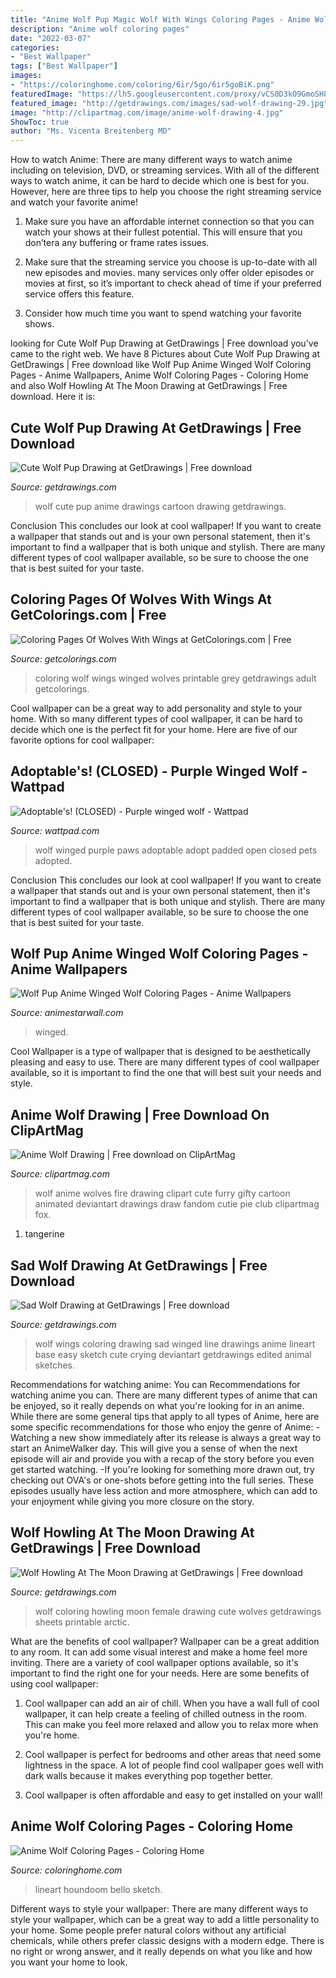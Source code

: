 ```yaml
---
title: "Anime Wolf Pup Magic Wolf With Wings Coloring Pages - Anime Wolf Coloring Pages"
description: "Anime wolf coloring pages"
date: "2022-03-07"
categories:
- "Best Wallpaper"
tags: ["Best Wallpaper"]
images:
- "https://coloringhome.com/coloring/6ir/5go/6ir5goBiK.png"
featuredImage: "https://lh5.googleusercontent.com/proxy/vCS0D3kO9GmoSH8GUzG2XTEZ3-XHwfphPaMaqEPuNgn_lkY6sinGif9OFv3PSlpLOn1wglLFgI_J4uGl1WJ6GDP5xLPeFVAA7XtMeQM5PQB0HBtOoskGIBK_C2ZDzEfH=w1200-h630-p-k-no-nu"
featured_image: "http://getdrawings.com/images/sad-wolf-drawing-29.jpg"
image: "http://clipartmag.com/image/anime-wolf-drawing-4.jpg"
ShowToc: true
author: "Ms. Vicenta Breitenberg MD"
---
```



How to watch Anime: There are many different ways to watch anime including on television, DVD, or streaming services.
With all of the different ways to watch anime, it can be hard to decide which one is best for you. However, here are three tips to help you choose the right streaming service and watch your favorite anime!
1. Make sure you have an affordable internet connection so that you can watch your shows at their fullest potential. This will ensure that you don’tera any buffering or frame rates issues.

2. Make sure that the streaming service you choose is up-to-date with all new episodes and movies. many services only offer older episodes or movies at first, so it’s important to check ahead of time if your preferred service offers this feature.

3. Consider how much time you want to spend watching your favorite shows.

	

		
looking for Cute Wolf Pup Drawing at GetDrawings | Free download you've came to the right web. We have 8 Pictures about Cute Wolf Pup Drawing at GetDrawings | Free download like Wolf Pup Anime Winged Wolf Coloring Pages - Anime Wallpapers, Anime Wolf Coloring Pages - Coloring Home and also Wolf Howling At The Moon Drawing at GetDrawings | Free download. Here it is:
		
    
## Cute Wolf Pup Drawing At GetDrawings | Free Download

<img loading=lazy src="http://getdrawings.com/image/cute-wolf-pup-drawing-51.jpg" onerror="this.onerror=null;this.src='https://tse4.mm.bing.net/th?id=OIP.HlqXOomKYs4YtThDmSI3PAHaHU&amp;pid=15.1';" alt="Cute Wolf Pup Drawing at GetDrawings | Free download">

_Source: getdrawings.com_

>wolf cute pup anime drawings cartoon drawing getdrawings. 

	

Conclusion
This concludes our look at cool wallpaper! If you want to create a wallpaper that stands out and is your own personal statement, then it's important to find a wallpaper that is both unique and stylish. There are many different types of cool wallpaper available, so be sure to choose the one that is best suited for your taste.

    
## Coloring Pages Of Wolves With Wings At GetColorings.com | Free

<img loading=lazy src="http://getcolorings.com/images/coloring-pages-of-wolves-with-wings-4.jpg" onerror="this.onerror=null;this.src='https://tse3.mm.bing.net/th?id=OIP.xAYZHipaInCpljFoqKrZFAHaJN&amp;pid=15.1';" alt="Coloring Pages Of Wolves With Wings at GetColorings.com | Free">

_Source: getcolorings.com_

>coloring wolf wings winged wolves printable grey getdrawings adult getcolorings. 

	

Cool wallpaper can be a great way to add personality and style to your home. With so many different types of cool wallpaper, it can be hard to decide which one is the perfect fit for your home. Here are five of our favorite options for cool wallpaper: 

    
## Adoptable&#039;s! (CLOSED) - Purple Winged Wolf - Wattpad

<img loading=lazy src="https://d.wattpad.com/story_parts/157212456/images/13f97f9d39feafdb.jpg" onerror="this.onerror=null;this.src='https://tse2.mm.bing.net/th?id=OIP.gVSJ0RqVmNabLEhjfA1CjQHaFb&amp;pid=15.1';" alt="Adoptable&#039;s! (CLOSED) - Purple winged wolf - Wattpad">

_Source: wattpad.com_

>wolf winged purple paws adoptable adopt padded open closed pets adopted. 

	

Conclusion
This concludes our look at cool wallpaper! If you want to create a wallpaper that stands out and is your own personal statement, then it's important to find a wallpaper that is both unique and stylish. There are many different types of cool wallpaper available, so be sure to choose the one that is best suited for your taste.

    
## Wolf Pup Anime Winged Wolf Coloring Pages - Anime Wallpapers

<img loading=lazy src="https://lh5.googleusercontent.com/proxy/vCS0D3kO9GmoSH8GUzG2XTEZ3-XHwfphPaMaqEPuNgn_lkY6sinGif9OFv3PSlpLOn1wglLFgI_J4uGl1WJ6GDP5xLPeFVAA7XtMeQM5PQB0HBtOoskGIBK_C2ZDzEfH=w1200-h630-p-k-no-nu" onerror="this.onerror=null;this.src='https://tse2.mm.bing.net/th?id=OIP.5LwRoqxyZus7NvGTwd--VQHaD4&amp;pid=15.1';" alt="Wolf Pup Anime Winged Wolf Coloring Pages - Anime Wallpapers">

_Source: animestarwall.com_

>winged. 

	

Cool Wallpaper is a type of wallpaper that is designed to be aesthetically pleasing and easy to use. There are many different types of cool wallpaper available, so it is important to find the one that will best suit your needs and style.

    
## Anime Wolf Drawing | Free Download On ClipArtMag

<img loading=lazy src="http://clipartmag.com/image/anime-wolf-drawing-4.jpg" onerror="this.onerror=null;this.src='https://tse2.mm.bing.net/th?id=OIP.0lJaYQaDlDMq4o52QnUaRwHaIg&amp;pid=15.1';" alt="Anime Wolf Drawing | Free download on ClipArtMag">

_Source: clipartmag.com_

>wolf anime wolves fire drawing clipart cute furry gifty cartoon animated deviantart drawings draw fandom cutie pie club clipartmag fox. 

	

1. tangerine 

    
## Sad Wolf Drawing At GetDrawings | Free Download

<img loading=lazy src="http://getdrawings.com/images/sad-wolf-drawing-29.jpg" onerror="this.onerror=null;this.src='https://tse4.mm.bing.net/th?id=OIP.9iVnINWUalIdfAe0QCIi3QHaJ4&amp;pid=15.1';" alt="Sad Wolf Drawing at GetDrawings | Free download">

_Source: getdrawings.com_

>wolf wings coloring drawing sad winged line drawings anime lineart base easy sketch cute crying deviantart getdrawings edited animal sketches. 

	

Recommendations for watching anime: You can
Recommendations for watching anime you can. There are many different types of anime that can be enjoyed, so it really depends on what you're looking for in an anime. While there are some general tips that apply to all types of Anime, here are some specific recommendations for those who enjoy the genre of Anime: 
-Watching a new show immediately after its release is always a great way to start an AnimeWalker day. This will give you a sense of when the next episode will air and provide you with a recap of the story before you even get started watching. 
-If you're looking for something more drawn out, try checking out OVA's or one-shots before getting into the full series. These episodes usually have less action and more atmosphere, which can add to your enjoyment while giving you more closure on the story.

    
## Wolf Howling At The Moon Drawing At GetDrawings | Free Download

<img loading=lazy src="http://getdrawings.com/images/wolf-howling-at-the-moon-drawing-38.jpg" onerror="this.onerror=null;this.src='https://tse1.mm.bing.net/th?id=OIP.8j9qHwdIxqqtsixV1bMxygAAAA&amp;pid=15.1';" alt="Wolf Howling At The Moon Drawing at GetDrawings | Free download">

_Source: getdrawings.com_

>wolf coloring howling moon female drawing cute wolves getdrawings sheets printable arctic. 

	

What are the benefits of cool wallpaper?
Wallpaper can be a great addition to any room. It can add some visual interest and make a home feel more inviting. There are a variety of cool wallpaper options available, so it's important to find the right one for your needs. Here are some benefits of using cool wallpaper: 
1. Cool wallpaper can add an air of chill. When you have a wall full of cool wallpaper, it can help create a feeling of chilled outness in the room. This can make you feel more relaxed and allow you to relax more when you're home. 

2. Cool wallpaper is perfect for bedrooms and other areas that need some lightness in the space. A lot of people find cool wallpaper goes well with dark walls because it makes everything pop together better. 

3. Cool wallpaper is often affordable and easy to get installed on your wall!

    
## Anime Wolf Coloring Pages - Coloring Home

<img loading=lazy src="https://coloringhome.com/coloring/6ir/5go/6ir5goBiK.png" onerror="this.onerror=null;this.src='https://tse1.mm.bing.net/th?id=OIP.4ROzOFHQIk8ZCHreb6EbbwHaFy&amp;pid=15.1';" alt="Anime Wolf Coloring Pages - Coloring Home">

_Source: coloringhome.com_

>lineart houndoom bello sketch. 

	

Different ways to style your wallpaper:
There are many different ways to style your wallpaper, which can be a great way to add a little personality to your home. Some people prefer natural colors without any artificial chemicals, while others prefer classic designs with a modern edge. There is no right or wrong answer, and it really depends on what you like and how you want your home to look.

